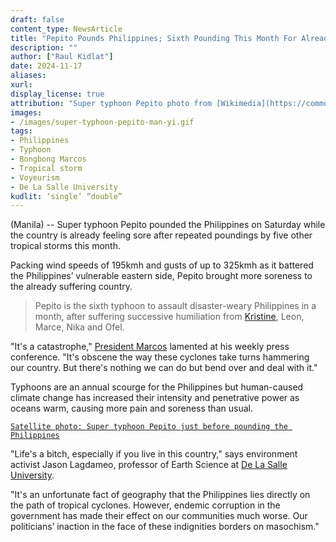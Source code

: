 ```yaml
---
draft: false
content_type: NewsArticle
title: "Pepito Pounds Philippines; Sixth Pounding This Month For Already Sore Country"
description: ""
author: ["Raul Kidlat"]
date: 2024-11-17
aliases:
xurl:
display_license: true
attribution: "Super typhoon Pepito photo from [Wikimedia](https://commons.wikimedia.org/wiki/File:Man-yi_2024-11-16_0455Z.jpg)."
images:
- /images/super-typhoon-pepito-man-yi.gif
tags:
- Philippines
- Typhoon
- Bongbong Marcos
- Tropical storm
- Voyeurism
- De La Salle University
kudlit: ‘single’ “double”
---
```

(Manila) -- Super typhoon Pepito pounded the Philippines on Saturday while the country is already feeling sore after repeated poundings by five other tropical storms this month.

Packing wind speeds of 195kmh and gusts of up to 325kmh as it battered the Philippines’ vulnerable eastern side, Pepito brought more soreness to the already suffering country.

>Pepito is the sixth typhoon to assault disaster-weary Philippines in a month, after suffering successive humiliation from [Kristine](/news/typhoon-kristine-routs-philippines-in-landslide-win/), Leon, Marce, Nika and Ofel.

"It's a catastrophe," [President Marcos](/tags/bongbong-marcos/) lamented at his weekly press conference. "It's obscene the way these cyclones take turns hammering our country. But there's nothing we can do but bend over and deal with it."

Typhoons are an annual scourge for the Philippines but human-caused climate change has increased their intensity and penetrative power as oceans warm, causing more pain and soreness than usual.

[`Satellite photo: Super typhoon Pepito just before pounding the Philippines`](/images/super-typhoon-pepito-man-yi.gif)

"Life's a bitch, especially if you live in this country," says environment activist Jason Lagdameo, professor of Earth Science at [De La Salle University](/tags/de-la-salle-university/).

"It's an unfortunate fact of geography that the Philippines lies directly on the path of tropical cyclones. However, endemic corruption in the government has made their effect on our communities much worse. Our politicians’ inaction in the face of these indignities borders on masochism."